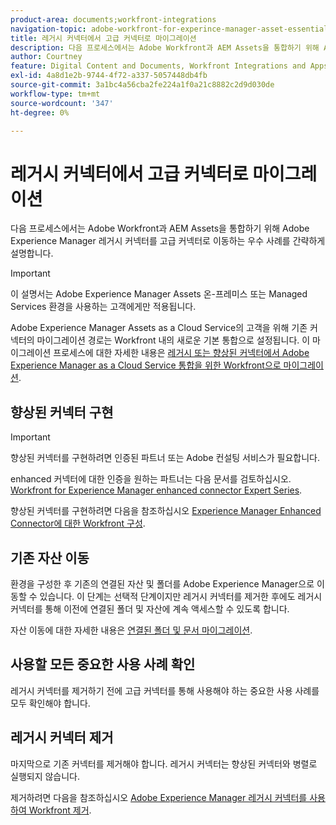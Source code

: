 ```yaml
---
product-area: documents;workfront-integrations
navigation-topic: adobe-workfront-for-experince-manager-asset-essentials
title: 레거시 커넥터에서 고급 커넥터로 마이그레이션
description: 다음 프로세스에서는 Adobe Workfront과 AEM Assets을 통합하기 위해 Adobe Experience Manager 레거시 커넥터를 고급 커넥터로 이동하는 우수 사례를 간략하게 설명합니다.
author: Courtney
feature: Digital Content and Documents, Workfront Integrations and Apps
exl-id: 4a8d1e2b-9744-4f72-a337-5057448db4fb
source-git-commit: 3a1bc4a56cba2fe224a1f0a21c8882c2d9d030de
workflow-type: tm+mt
source-wordcount: '347'
ht-degree: 0%

---
```


# 레거시 커넥터에서 고급 커넥터로 마이그레이션

다음 프로세스에서는 Adobe Workfront과 AEM Assets을 통합하기 위해 Adobe Experience Manager 레거시 커넥터를 고급 커넥터로 이동하는 우수 사례를 간략하게 설명합니다.

>[!IMPORTANT]
>
>이 설명서는 Adobe Experience Manager Assets 온-프레미스 또는 Managed Services 환경을 사용하는 고객에게만 적용됩니다.


Adobe Experience Manager Assets as a Cloud Service의 고객을 위해 기존 커넥터의 마이그레이션 경로는 Workfront 내의 새로운 기본 통합으로 설정됩니다. 이 마이그레이션 프로세스에 대한 자세한 내용은 [레거시 또는 향상된 커넥터에서 Adobe Experience Manager as a Cloud Service 통합을 위한 Workfront으로 마이그레이션](/help/quicksilver/documents/workfront-and-experience-manager-integrations/legacy-enhanced-connector-migration/migrate-from-legacy-enhanced-connectors.md).

## 향상된 커넥터 구현

>[!IMPORTANT]
>
>향상된 커넥터를 구현하려면 인증된 파트너 또는 Adobe 컨설팅 서비스가 필요합니다.
>
> enhanced 커넥터에 대한 인증을 원하는 파트너는 다음 문서를 검토하십시오. [Workfront for Experience Manager enhanced connector Expert Series](https://experienceleague.adobe.com/docs/experience-manager-learn/assets/workfront/enhanced-connector/aem-experts-series/overview.html?lang=en).

향상된 커넥터를 구현하려면 다음을 참조하십시오 [Experience Manager Enhanced Connector에 대한 Workfront 구성](https://experienceleague.adobe.com/docs/experience-manager-65/assets/integrations/workfront-connector-configure.html?lang=en).


## 기존 자산 이동

환경을 구성한 후 기존의 연결된 자산 및 폴더를 Adobe Experience Manager으로 이동할 수 있습니다. 이 단계는 선택적 단계이지만 레거시 커넥터를 제거한 후에도 레거시 커넥터를 통해 이전에 연결된 폴더 및 자산에 계속 액세스할 수 있도록 합니다.

자산 이동에 대한 자세한 내용은 [연결된 폴더 및 문서 마이그레이션](/help/quicksilver/documents/workfront-and-experience-manager-integrations/legacy-enhanced-connector-migration/workfront-document-link-updates.md).

## 사용할 모든 중요한 사용 사례 확인

레거시 커넥터를 제거하기 전에 고급 커넥터를 통해 사용해야 하는 중요한 사용 사례를 모두 확인해야 합니다.

## 레거시 커넥터 제거

마지막으로 기존 커넥터를 제거해야 합니다. 레거시 커넥터는 향상된 커넥터와 병렬로 실행되지 않습니다.

제거하려면 다음을 참조하십시오 [Adobe Experience Manager 레거시 커넥터를 사용하여 Workfront 제거](/help/quicksilver/documents/workfront-and-experience-manager-integrations/legacy-enhanced-connector-migration/uninstall-legacy-connector.md).
